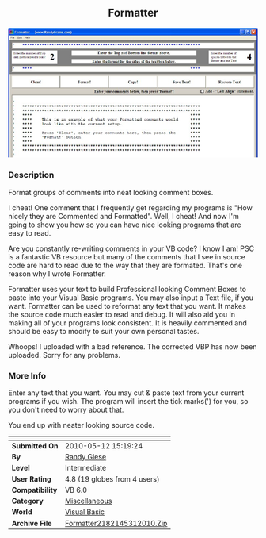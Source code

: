 ﻿<div align="center">

## Formatter

<img src="PIC20076114186359.Jpg">
</div>

### Description

Format groups of comments into neat looking comment boxes.

I cheat! One comment that I frequently get regarding my programs is "How nicely they are Commented and Formatted". Well, I cheat! And now I'm going to show you how so you can have nice looking programs that are easy to read.

Are you constantly re-writing comments in your VB code? I know I am! PSC is a fantastic VB resource but many of the comments that I see in source code are hard to read due to the way that they are formated. That's one reason why I wrote Formatter.

Formatter uses your text to build Professional looking Comment Boxes to paste into your Visual Basic programs. You may also input a Text file, if you want. Formatter can be used to reformat any text that you want. It makes the source code much easier to read and debug. It will also aid you in making all of your programs look consistent. It is heavily commented and should be easy to modify to suit your own personal tastes.

Whoops! I uploaded with a bad reference. The corrected VBP has now been uploaded. Sorry for any problems.
 
### More Info
 
Enter any text that you want. You may cut & paste text from your current programs if you wish. The program will insert the tick marks(') for you, so you don't need to worry about that.

You end up with neater looking source code.


<span>             |<span>
---                |---
**Submitted On**   |2010-05-12 15:19:24
**By**             |[Randy Giese](https://github.com/Planet-Source-Code/PSCIndex/blob/master/ByAuthor/randy-giese.md)
**Level**          |Intermediate
**User Rating**    |4.8 (19 globes from 4 users)
**Compatibility**  |VB 6\.0
**Category**       |[Miscellaneous](https://github.com/Planet-Source-Code/PSCIndex/blob/master/ByCategory/miscellaneous__1-1.md)
**World**          |[Visual Basic](https://github.com/Planet-Source-Code/PSCIndex/blob/master/ByWorld/visual-basic.md)
**Archive File**   |[Formatter2182145312010\.Zip](https://github.com/Planet-Source-Code/randy-giese-formatter__1-68718/archive/master.zip)








